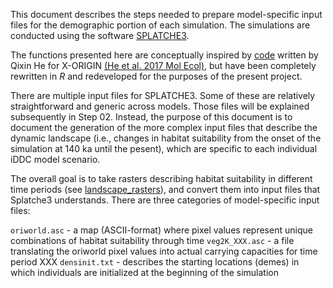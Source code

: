 This document describes the steps needed to prepare model-specific input files for the demographic portion of each simulation. The simulations are conducted using the software [SPLATCHE3](https://www.splatche.com/splatche3).

The functions presented here are conceptually inspired by [code](https://github.com/KnowlesLab/X-ORGIN) written by Qixin He for X-ORIGIN [(He et al. 2017 Mol Ecol)](https://doi.org/10.1111/mec.14380), but have been completely rewritten in *R* and redeveloped for the purposes of the present project.

There are multiple input files for SPLATCHE3. Some of these are relatively straightforward and generic across models. Those files will be explained subsequently in Step 02. Instead, the purpose of this document is to document the generation of the more complex input files that describe the dynamic landscape (i.e., changes in habitat suitability from the onset of the simulation at 140 ka until the pesent), which are specific to each individual iDDC model scenario.

The overall goal is to take rasters describing habitat suitability in different time periods (see [landscape_rasters](https://github.com/jordanbemmels/kiwi-iDDC/tree/main/landscape_rasters)), and convert them into input files that Splatche3 understands. There are three categories of model-specific input files:

```oriworld.asc``` - a map (ASCII-format) where pixel values represent unique combinations of habitat suitability through time
```veg2K_XXX.asc``` - a file translating the oriworld pixel values into actual carrying capacities for time period XXX
```densinit.txt``` - describes the starting locations (demes) in which individuals are initialized at the beginning of the simulation</br>

